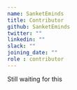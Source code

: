 ```yaml
---
name: SanketEminds
title: Contributor
github: SanketEminds
twitter: ""
linkedin: ""
slack: ""
joining_date: ""
role : contributor
---
```


Still waiting for this
